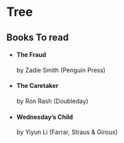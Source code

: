 # Tree

## Books To read

*   #### The Fraud&#x20;

    by Zadie Smith (Penguin Press)
*   #### The Caretaker

    by Ron Rash (Doubleday)
*   #### Wednesday’s Child

    by Yiyun Li (Farrar, Straus & Giroux)

